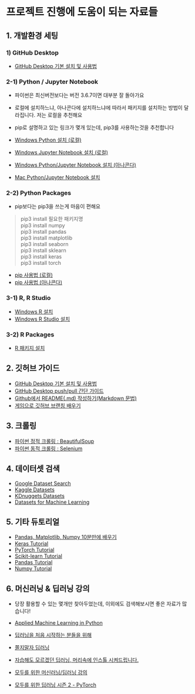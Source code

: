 # 프로젝트 진행에 도움이 되는 자료들



## 1. 개발환경 세팅

### 1) GitHub Desktop
- [GitHub Desktop 기본 설치 및 사용법](https://poppy-leni.tistory.com/entry/GitHub-DeskTop-%EC%84%A4%EC%B9%98-%EB%B0%8F-%EA%B8%B0%EB%B3%B8-%EC%82%AC%EC%9A%A9%EB%B2%95?category=625632)

### 2-1) Python / Jupyter Notebook

- 파이썬은 최신버전보다는 버전 3.6.7이면 대부분 잘 돌아가요
- 로컬에 설치하느냐, 아나콘다에 설치하느냐에 따라서 패키지를 설치하는 방법이 달라집니다. 저는 로컬을 추천해요
- pip로 설명하고 있는 링크가 몇개 있는데, pip3를 사용하는것을 추천합니다

- [Windows Python 설치 (로컬)](https://medium.com/@psychet_learn/python-%EA%B8%B0%EC%B4%88-2%EC%9E%A5-python-%EC%84%A4%EC%B9%98-%EB%B0%8F-%ED%99%98%EA%B2%BD%EC%84%A4%EC%A0%95-windows-ver-b030d96bcbd0)  
- [Windows Jupyter Notebook 설치 (로컬)](https://brunch.co.kr/@mapthecity/16)  


- [Windows Python/Jupyter Notebook 설치 (아나콘다)](https://tensorflow.blog/%EC%9C%88%EB%8F%84%EC%9A%B0%EC%A6%88%EC%97%90-%EC%95%84%EB%82%98%EC%BD%98%EB%8B%A4-%ED%85%90%EC%84%9C%ED%94%8C%EB%A1%9C%EC%9A%B0-%EC%84%A4%EC%B9%98%ED%95%98%EA%B8%B0/)

- [Mac Python/Jupyter Notebook 설치](https://www.appsmint.com/2016/10/jupyteripython-notebook.html)  


### 2-2) Python Packages
- pip보다는 pip3을 쓰는게 마음이 편해요   
> pip3 install 필요한 패키지명  
> pip3 install numpy  
> pip3 install pandas  
> pip3 install matplotlib  
> pip3 install seaborn  
> pip3 install sklearn  
> pip3 install keras  
> pip3 install torch  


- [pip 사용법 (로컬)](https://www.bloger.kr/42)
- [pip 사용법 (아나콘다)](https://nittaku.tistory.com/102)


### 3-1) R, R Studio

- [Windows R 설치](https://kkokkilkon.tistory.com/4?category=640116)  
- [Windows R Studio 설치](https://kkokkilkon.tistory.com/5)

### 3-2) R Packages

- [R 패키지 설치](https://rfriend.tistory.com/7)


## 2. 깃허브 가이드

- [GitHub Desktop 기본 설치 및 사용법](https://poppy-leni.tistory.com/entry/GitHub-DeskTop-%EC%84%A4%EC%B9%98-%EB%B0%8F-%EA%B8%B0%EB%B3%B8-%EC%82%AC%EC%9A%A9%EB%B2%95?category=625632)  
- [GitHub Desktop push/pull 간단 가이드](https://github.com/KU-BIG/KUBIG_2019_Spring/blob/master/material/github_desktop_simple_guide.pdf)  
- [Github에서 README(.md) 작성하기(Markdown 문법)](https://teragoon.wordpress.com/2012/04/04/github%EC%97%90%EC%84%9C-readmemd-%EC%9E%91%EC%84%B1%ED%95%98%EA%B8%B0markdown-%EB%AC%B8%EB%B2%95/)  
- [게임으로 깃허브 브랜칭 배우기](https://learngitbranching.js.org/)    
 


## 3. 크롤링

- [파이썬 정적 크롤링 : BeautifulSoup](https://beomi.github.io/2017/01/20/HowToMakeWebCrawler/)  
- [파이썬 동적 크롤링 : Selenium](https://beomi.github.io/2017/02/27/HowToMakeWebCrawler-With-Selenium/)

## 4. 데이터셋 검색
- [Google Dataset Search](https://toolbox.google.com/datasetsearch?fbclid=IwAR3QnkmmXsVY8zoGlz3t4HzmxcVSliDIruPSud7EnZoz7eUqGzrgXBeLNzc) 
- [Kaggle Datasets](https://www.kaggle.com/datasets)  
- [KDnuggets Datasets](https://www.kdnuggets.com/datasets/index.html)  
- [Datasets for Machine Learning](https://www.datasetlist.com/?fbclid=IwAR3Pc48OZU3eMRs-W8ai5lZkUnLHJlrUNrD2-RNltR_u8p5jjtit2gtQY0s)

## 5. 기타 듀토리얼

- [Pandas, Matplotlib, Numpy 10분만에 배우기](https://ourcstory.tistory.com/145)  
- [Keras Tutorial](https://elitedatascience.com/keras-tutorial-deep-learning-in-python)  
- [PyTorch Tutorial](https://tutorials.pytorch.kr/)  
- [Scikit-learn Tutorial](https://scikit-learn.org/stable/tutorial/index.html)  
- [Pandas Tutorial](https://pandas.pydata.org/pandas-docs/stable/getting_started/tutorials.html)  
- [Numpy Tutorial](https://docs.scipy.org/doc/numpy/user/quickstart.html)  

## 6. 머신러닝 & 딥러닝 강의

- 당장 활용할 수 있는 몇개만 찾아두었는데, 이외에도 검색해보시면 좋은 자료가 많습니다!

- [Applied Machine Learning in Python](https://www.coursera.org/learn/python-machine-learning)  
- [딥러닝을 처음 시작하는 분들을 위해](https://www.whydsp.org/284)  
- [쫄지말자 딥러닝](https://www.slideshare.net/modulabs/2-cnn-rnn?ref=http://hellogohn.com/post_one18)  
- [자습해도 모르겠던 딥러닝, 머리속에 인스톨 시켜드립니다.](https://www.slideshare.net/yongho/ss-79607172)  
- [모두를 위한 머신러닝/딥러닝 강의](https://hunkim.github.io/ml/)  
- [모두를 위한 딥러닝 시즌 2 - PyTorch](https://deeplearningzerotoall.github.io/season2/lec_pytorch.html)  


